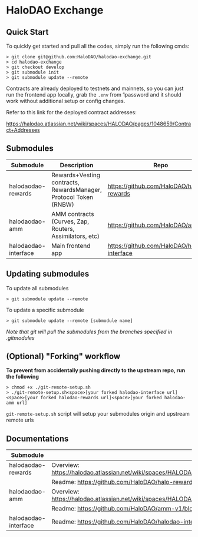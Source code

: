 # HaloDAO Exchange

## Quick Start

To quickly get started and pull all the codes, simply run the following cmds:

```
> git clone git@github.com:HaloDAO/halodao-exchange.git
> cd halodao-exchange
> git checkout develop
> git submodule init
> git submodule update --remote
```

Contracts are already deployed to testnets and mainnets, so you can just run the frontend app locally, grab the `.env` from 1password and it should work without additional setup or config changes.

Refer to this link for the deployed contract addresses:

https://halodao.atlassian.net/wiki/spaces/HALODAO/pages/1048659/Contract+Addresses

## Submodules

| Submodule | Description | Repo
| --- | --- | --- |
| halodaodao-rewards | Rewards+Vesting contracts, RewardsManager, Protocol Token (RNBW) | https://github.com/HaloDAO/halo-rewards |
| halodaodao-amm | AMM contracts (Curves, Zap, Routers, Assimilators, etc) | https://github.com/HaloDAO/amm-v1 |
| halodaodao-interface | Main frontend app | https://github.com/HaloDAO/halodao-interface |

## Updating submodules

To update all submodules
```
> git submodule update --remote
```

To update a specific submodule
```
> git submodule update --remote [submodule name]
```

*Note that git will pull the submodules from the branches specified in .gitmodules*

## (Optional) "Forking" workflow

**To prevent from accidentally pushing directly to the upstream repo, run the following**
```
> chmod +x ./git-remote-setup.sh
> ./git-remote-setup.sh<space>[your forked halodao-interface url]<space>[your forked halodao-rewards url]<space>[your forked halodao-amm url]
```
`git-remote-setup.sh` script will setup your submodules origin and upstream remote urls

## Documentations

| Submodule |  |
| --------- | ------ |
| halodaodao-rewards | Overview: https://halodao.atlassian.net/wiki/spaces/HALODAO/pages/655635/Rewards+Vesting |
|  | Readme: https://github.com/HaloDAO/halo-rewards/blob/develop/README.md |
| halodaodao-amm | Overview: https://halodao.atlassian.net/wiki/spaces/HALODAO/pages/50790410/DFX+Fork |
|  | Readme: https://github.com/HaloDAO/amm-v1/blob/develop/README.md |
| halodaodao-interface | Readme: https://github.com/HaloDAO/halodao-interface/blob/develop/README.md |